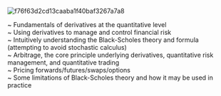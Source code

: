 ![f76f63d2cd13caaba1f40baf3267a7a8](https://user-images.githubusercontent.com/66035537/202010786-d32f1d16-ce64-419b-97f0-1f29648d88e8.jpg)

<div> ~ Fundamentals of derivatives at the quantitative level </div>
<div> ~ Using derivatives to manage and control financial risk </div>
<div> ~ Intuitively understanding the Black-Scholes theory and formula (attempting to avoid stochastic calculus) </div>
<div> ~ Arbitrage, the core principle underlying derivatives, quantitative risk management, and quantitative trading </div>
<div> ~ Pricing forwards/futures/swaps/options </div>
<div> ~ Some limitations of Black-Scholes theory and how it may be used in practice </div>

